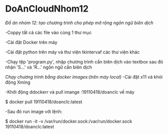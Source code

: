 # DoAnCloudNhom12
*Đồ án nhóm 12: tạo chương trình cho phép mở rộng ngôn ngữ biên dịch*

-Coppy tất cả các file vào cùng 1 thư mục

-Cài đặt Docker trên máy

-Cài đặt python trên máy và thư viện tkintervaf các thư viện khác

-Chạy tệp 'program.py', nhập chương trình cần biên dịch vào textbox sau đó nhận 'S...' và 'R...' ngôn ngữ cần biên dịch


*Chạy chương trình bằng docker images:(trên máy local)*
-Cài đặt x11 và khỏi động Xming

-Khởi động ddockerr và pull imange :19110418/doanclc về máy

  $ docker pull 19110418/doanclc:latest

-Sau đó run image với lệnh:

  $ docker run -it -v /var/run/docker.sock:/var/run/docker.sock 19110418/doanclc:latest

